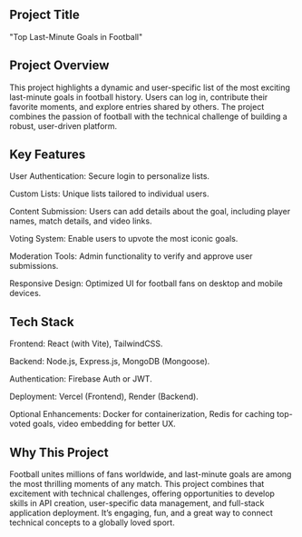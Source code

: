 Project Title
-
"Top Last-Minute Goals in Football"

Project Overview
-
This project highlights a dynamic and user-specific list of the most exciting last-minute goals in football history. Users can log in, contribute their favorite moments, and explore entries shared by others. The project combines the passion of football with the technical challenge of building a robust, user-driven platform.

Key Features
-
User Authentication: Secure login to personalize lists.

Custom Lists: Unique lists tailored to individual users.

Content Submission: Users can add details about the goal, including player names, match details, and video links.

Voting System: Enable users to upvote the most iconic goals.

Moderation Tools: Admin functionality to verify and approve user submissions.

Responsive Design: Optimized UI for football fans on desktop and mobile devices.


Tech Stack
-
Frontend: React (with Vite), TailwindCSS.

Backend: Node.js, Express.js, MongoDB (Mongoose).

Authentication: Firebase Auth or JWT.

Deployment: Vercel (Frontend), Render (Backend).

Optional Enhancements: Docker for containerization, Redis for caching top-voted goals, video embedding for better UX.


Why This Project
-
Football unites millions of fans worldwide, and last-minute goals are among the most thrilling moments of any match. This project combines that excitement with technical challenges, offering opportunities to develop skills in API creation, user-specific data management, and full-stack application deployment. It’s engaging, fun, and a great way to connect technical concepts to a globally loved sport.
















